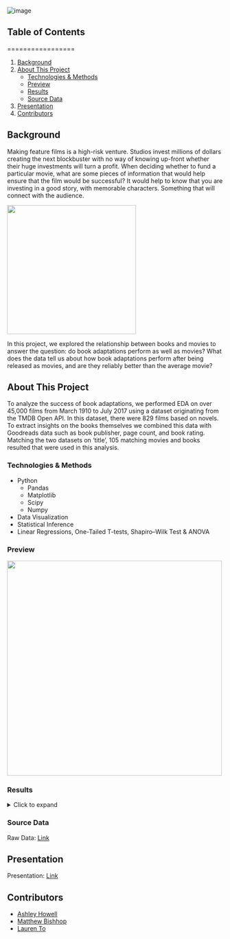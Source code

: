 ![image](https://i.pinimg.com/originals/86/13/02/861302679501d1c6e037fdc7d17ec756.jpg)

## Table of Contents
   =================

  1. [Background](#background)
  2. [About This Project](#about)
       - [Technologies & Methods](#technologies--methods)
       - [Preview](#preview)
       - [Results](#results)
       - [Source Data](#sourcedata)
  3. [Presentation](#presentation)
  4. [Contributors](#contributors)

## Background 
Making feature films is a high-risk venture. Studios invest millions of dollars creating the next blockbuster with no way of knowing up-front whether their huge investments will turn a profit. When deciding whether to fund a particular movie, what are some pieces of information that would help ensure that the film would be successful? It would help to know that you are investing in a good story, with memorable characters. Something that will connect with the audience. 

<img src="https://m.media-amazon.com/images/M/MV5BNWIwODRlZTUtY2U3ZS00Yzg1LWJhNzYtMmZiYmEyNmU1NjMzXkEyXkFqcGdeQXVyMTQxNzMzNDI@._V1_.jpg" width=300 align=center>

In this project, we explored the relationship between books and movies to answer the question: do book adaptations perform as well as movies? What does the data tell us about how book adaptations perform after being released as movies, and are they reliably better than the average movie?

## About This Project
To analyze the success of book adaptations, we performed EDA on over 45,000 films from March 1910 to July 2017 using a dataset originating from the TMDB Open API. In this dataset, there were 829 films based on novels. To extract insights on the books themselves we combined this data with Goodreads data such as book publisher, page count, and book rating. Matching the two datasets on ‘title’, 105 matching movies and books resulted that were used in this analysis. 

### Technologies & Methods
- Python
     - Pandas
     - Matplotlib
     - Scipy
     - Numpy
- Data Visualization
- Statistical Inference
- Linear Regressions, One-Tailed T-tests, Shapiro–Wilk Test & ANOVA
     

### Preview
<img src="https://user-images.githubusercontent.com/75763314/132150877-986048a6-5b7a-43e4-90eb-5e7bf685cba0.png" width=500 align=center>

### Results
<details>
  <summary>Click to expand</summary>

   1. Hypothesis: Book to film adaptations have higher ratings than most films. **Result: True**
 
<img src="https://user-images.githubusercontent.com/75763314/132149924-41c355d4-b4e3-4268-ad7f-204761d4c9e2.png" width=500 align=center> <br>
Looking at the scatter plot, the sample is a good representation of the population, although the sample ratings are primarily between 5 & 10, whereas the population ratings have a much wider variance. Looking at the histogram, data is normally distributed except for a number of films that received a zero rating. The greatest frequency for sample is ~7, whereas the greatest frequency for population is closer to 6.<br>

   2. Hypothesis: Horror adaptation films have higher ratings than other film genres. **Result: False**
  
<img src="https://user-images.githubusercontent.com/75763314/132150196-c173839d-00e7-47ee-bb87-c8fa5030da48.png" width=500 align=center> <br>

The p-value is greater than .05 so no effect was observed between genres. We can infer that book to film adaptations have similar means across genres. The box plot reveals that book to film adaptations tend to be highly rated on IMBD, regardless of genre.<br>

   3. Hypothesis: The number of book reviewers and rating for adaptation films are correlated. **Result: False
   
<img src="https://user-images.githubusercontent.com/75763314/132150294-87b113dc-8825-4e65-8e9a-dfab1c04f220.png" width=300 align=center> <br>
From the pattern observed from the scatterplot and regression, the low rvalue shows that there is not a relationship between the number of pages in a novel and the rating of the film adaptation. The r squared value of 1% can be interpreted as the length of the book explains 1% of the variation in film adaptation scores. The relationship between these variables is not very meaningful.<br>

   4. Hypothesis: The number of pages for adaptation films are correlated. **Result: False**

<img src="https://user-images.githubusercontent.com/75763314/132150324-fff36189-7a4b-4b1e-bed0-88bbc22af80a.png" width=300 align=center> <br>
From the pattern observed from the scatterplot and regression, the low rvalue shows that there is not a relationship between the number of goodreads reviews and the rating of the film adaptation. The r squared value of 4% can be interpreted as the book rating explains 4% of the variation in film adaptation scores. The relationship between these variables is not very meaningful.<br>
</details>
   
### Source Data
Raw Data: [Link](https://drive.google.com/drive/u/0/folders/1bF9VaI-7scQclkEFgliX6AUroOKSVfCw)

## Presentation

Presentation: [Link](https://github.com/laurenemilyto/film_adapatation_success/blob/main/presentation.pptx)

## Contributors
- [Ashley Howell](https://github.com/[ahowellgates])
- [Matthew Bishhop](https://github.com/[mabishop84])
- [Lauren To](https://github.com/[laurenemilyto])
